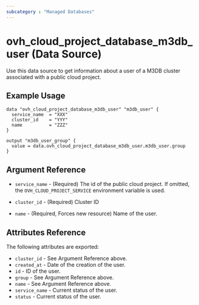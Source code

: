 ```yaml
---
subcategory : "Managed Databases"
---
```


# ovh_cloud_project_database_m3db_user (Data Source)

Use this data source to get information about a user of a M3DB cluster associated with a public cloud project.

## Example Usage

```hcl
data "ovh_cloud_project_database_m3db_user" "m3db_user" {
  service_name  = "XXX"
  cluster_id    = "YYY"
  name          = "ZZZ"
}

output "m3db_user_group" {
  value = data.ovh_cloud_project_database_m3db_user.m3db_user.group
}
```

## Argument Reference

* `service_name` - (Required) The id of the public cloud project. If omitted,
  the `OVH_CLOUD_PROJECT_SERVICE` environment variable is used.

* `cluster_id` - (Required) Cluster ID

* `name` - (Required, Forces new resource) Name of the user.

## Attributes Reference

The following attributes are exported:

* `cluster_id` - See Argument Reference above.
* `created_at` - Date of the creation of the user.
* `id` - ID of the user.
* `group` - See Argument Reference above.
* `name` - See Argument Reference above.
* `service_name` - Current status of the user.
* `status` - Current status of the user.